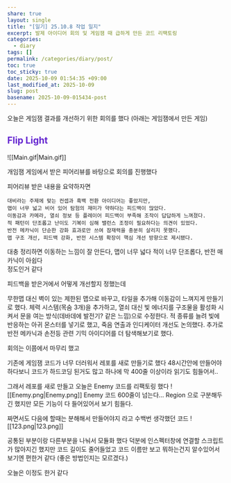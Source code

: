 ```yaml
---
share: true
layout: single
title: "[일기] 25.10.8 작업 일지"
excerpt: 발제 아이디어 회의 및 게임잼 때 급하게 만든 코드 리팩토링
categories:
  - diary
tags: []
permalink: /categories/diary/post/
toc: true
toc_sticky: true
date: 2025-10-09 01:54:35 +09:00
last_modified_at: 2025-10-09
slug: post
basename: 2025-10-09-015434-post
---
```


오늘은  게임잼  결과를 개선하기 위한 회의를 했다
(아래는 게임잼에서 만든 게임)
## <font color="#6425d0"> Flip Light</font>
![[Main.gif|Main.gif]]

개임잼 게임에서 받은 피어리뷰를 바탕으로 회의를 진행했다

피어리뷰 받은 내용을 요약하자면 

```
대비라는 주제에 맞는 컨셉과 흑백 전환 아이디어는 좋았지만,
맵이 너무 넓고 비어 있어 탐험의 재미가 약하다는 피드백이 많았다.
이동감과 카메라, 열쇠 정보 등 플레이어 피드백이 부족해 조작이 답답하게 느껴졌다. 
적 패턴이 단조롭고 난이도 기복이 심해 밸런스 조정이 필요하다는 의견이 있었다.
반전 메카닉이 단순한 강화 효과로만 쓰여 잠재력을 충분히 살리지 못했다.
맵 구조 개선, 피드백 강화, 반전 시스템 확장이 핵심 개선 방향으로 제시됐다.
```

대충 정리하면 이동하는 느낌이 잘 안든다, 맵이 너무 넓다 적이 너무 단조롭다, 반전 매카닉이 아쉽다  
정도인거 같다 

피드백을 받은거에서 어떻게 개선할지 정했는데

무한맵 대신 벽이 있는 제한된 맵으로 바꾸고, 타일을 추가해 이동감이 느껴지게 만들기로 했다.
체력 시스템(목숨 3개)을 추가하고, 열쇠 대신 빛 에너지를 구조물을 활성화 시켜서 문을 여는 방식(데바데에 발전기? 같은 느낌)으로 수정한다.
적 종류를 늘려 빛에 반응하는 아귀 몬스터를 넣기로 했고, 죽음 연출과 인디케이터 개선도 논의했다.
추가로 반전 메카닉과 손전등 관련 기믹 아이디어를 더 탐색해보기로 했다.

회의는 이쯤에서 마무리 했고 

기존에 게임잼 코드가 너무 더러워서 레포를 새로 만들기로 했다 
48시간안에 만들어야하다보니 코드가 하드코딩 된거도 많고 하나에 막 400줄 이상이라 읽기도 힘들어서.. 

그래서 레포를 새로 만들고 
오늘은 Enemy 코드를 리팩토링 했다
![[Enemy.png|Enemy.png]]
Enemy 코드 600줄이 넘는다... Region 으로 구분해두긴 했지만 모든 기능이 다 들어있어서 보기 힘들다.

짜면서도 다음에 할때는 분해해서 만들어야지 라고 수백번 생각했던 코드
![[123.png|123.png]]

공통된 부분이랑 다른부분을 나눠서 모듈화 했다 
덕분에 인스펙터창에 연결할 스크립트가 많아지긴 했지만 코드 길이도 줄어들었고 
코드 이름만 보고 뭐하는건지 알수있어서 보기엔 편한거 같다
(좋은 방법인지는 모르겠다.)

오늘은 이정도 한거 같다